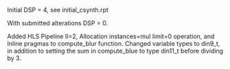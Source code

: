 Initial DSP = 4, see initial_csynth.rpt

With submitted alterations DSP = 0.

Added HLS Pipeline II=2, Allocation instances=mul limit=0 operation, and Inline pragmas to compute_blur function. Changed variable types to din9_t, in addition to setting the sum in compute_blue to type din11_t before dividing by 3.